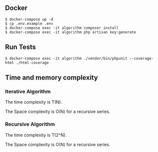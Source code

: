 ## Docker
```
$ docker-compose up -d
$ cp .env.example .env
$ docker-compose exec -it algorithm composer install
$ docker-compose exec -it algorithm php artisan key:generate
```

## Run Tests
```
$ docker-compose exec -it algorithm ./vendor/bin/phpunit --coverage-html ./html-coverage
```

## Time and memory complexity
### Iterative Algorithm

The time complexity is T(N).

The Space complexity is O(N) for a recursive series.

### Recursive Algorithm

The time complexity is T(2^N).

The Space complexity is O(N) for a recursive series.

